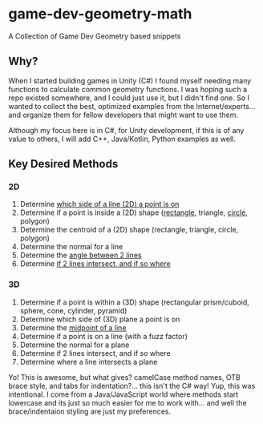 # game-dev-geometry-math
A Collection of Game Dev Geometry based snippets

## Why?

When I started building games in Unity (C#) I found myself needing many functions to calculate common geometry functions.
I was hoping such a repo existed somewhere, and I could just use it, but I didn't find one.
So I wanted to collect the best, optimized examples from the Internet/experts... and organize them for fellow developers that might want to use them.

Although my focus here is in C#, for Unity development, if this is of any value to others, I will add C++, Java/Kotlin, Python examples as well.

## Key Desired Methods

### 2D
 1. Determine [which side of a line (2D) a point is on](https://github.com/scunliffe/game-dev-geometry-math/blob/main/c-sharp/geometry.cs#L70)
 2. Determine if a point is inside a (2D) shape ([rectangle](https://github.com/scunliffe/game-dev-geometry-math/blob/main/c-sharp/geometry.cs#L220), triangle, [circle](https://github.com/scunliffe/game-dev-geometry-math/blob/main/c-sharp/geometry.cs#L228), polygon)
 3. Determine the centroid of a (2D) shape (rectangle, triangle, circle, polygon)
 4. Determine the normal for a line
 5. Determine the [angle between 2 lines](https://github.com/scunliffe/game-dev-geometry-math/blob/main/c-sharp/geometry.cs#L13)
 6. Determine [if 2 lines intersect, and if so where](https://github.com/scunliffe/game-dev-geometry-math/blob/main/c-sharp/geometry.cs#L142)

### 3D
 1. Determine if a point is within a (3D) shape (rectangular prism/cuboid, sphere, cone, cylinder, pyramid)
 2. Determine which side of (3D) plane a point is on
 3. Determine the [midpoint of a line](https://github.com/scunliffe/game-dev-geometry-math/blob/main/c-sharp/geometry.cs#L113)
 4. Determine if a point is on a line (with a fuzz factor)
 5. Determine the normal for a plane
 6. Determine if 2 lines intersect, and if so where
 7. Determine where a line intersects a plane


Yo! This is awesome, but what gives? camelCase method names, OTB brace style, and tabs for indentation?... this isn't the C# way!
Yup, this was intentional. I come from a Java/JavaScript world where methods start lowercase and its just so much easier for me to work with... and well the brace/indentaion styling are just my preferences.
